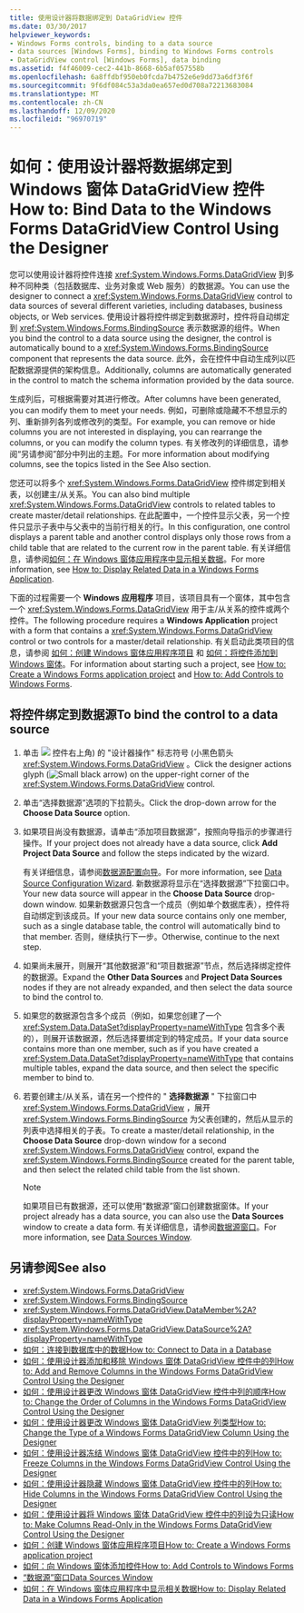 ```yaml
---
title: 使用设计器将数据绑定到 DataGridView 控件
ms.date: 03/30/2017
helpviewer_keywords:
- Windows Forms controls, binding to a data source
- data sources [Windows Forms], binding to Windows Forms controls
- DataGridView control [Windows Forms], data binding
ms.assetid: f4f46009-cec2-441b-8668-6b5af057558b
ms.openlocfilehash: 6a8ffdbf950eb0fcda7b4752e6e9dd73a6df3f6f
ms.sourcegitcommit: 9f6df084c53a3da0ea657ed0d708a72213683084
ms.translationtype: MT
ms.contentlocale: zh-CN
ms.lasthandoff: 12/09/2020
ms.locfileid: "96970719"
---
```

# <a name="how-to-bind-data-to-the-windows-forms-datagridview-control-using-the-designer"></a><span data-ttu-id="7e6a8-102">如何：使用设计器将数据绑定到 Windows 窗体 DataGridView 控件</span><span class="sxs-lookup"><span data-stu-id="7e6a8-102">How to: Bind Data to the Windows Forms DataGridView Control Using the Designer</span></span>

<span data-ttu-id="7e6a8-103">您可以使用设计器将控件连接 <xref:System.Windows.Forms.DataGridView> 到多种不同种类（包括数据库、业务对象或 Web 服务）的数据源。</span><span class="sxs-lookup"><span data-stu-id="7e6a8-103">You can use the designer to connect a <xref:System.Windows.Forms.DataGridView> control to data sources of several different varieties, including databases, business objects, or Web services.</span></span> <span data-ttu-id="7e6a8-104">使用设计器将控件绑定到数据源时，控件将自动绑定到 <xref:System.Windows.Forms.BindingSource> 表示数据源的组件。</span><span class="sxs-lookup"><span data-stu-id="7e6a8-104">When you bind the control to a data source using the designer, the control is automatically bound to a <xref:System.Windows.Forms.BindingSource> component that represents the data source.</span></span> <span data-ttu-id="7e6a8-105">此外，会在控件中自动生成列以匹配数据源提供的架构信息。</span><span class="sxs-lookup"><span data-stu-id="7e6a8-105">Additionally, columns are automatically generated in the control to match the schema information provided by the data source.</span></span>

 <span data-ttu-id="7e6a8-106">生成列后，可根据需要对其进行修改。</span><span class="sxs-lookup"><span data-stu-id="7e6a8-106">After columns have been generated, you can modify them to meet your needs.</span></span> <span data-ttu-id="7e6a8-107">例如，可删除或隐藏不不想显示的列、重新排列各列或修改列的类型。</span><span class="sxs-lookup"><span data-stu-id="7e6a8-107">For example, you can remove or hide columns you are not interested in displaying, you can rearrange the columns, or you can modify the column types.</span></span> <span data-ttu-id="7e6a8-108">有关修改列的详细信息，请参阅“另请参阅”部分中列出的主题。</span><span class="sxs-lookup"><span data-stu-id="7e6a8-108">For more information about modifying columns, see the topics listed in the See Also section.</span></span>

 <span data-ttu-id="7e6a8-109">您还可以将多个 <xref:System.Windows.Forms.DataGridView> 控件绑定到相关表，以创建主/从关系。</span><span class="sxs-lookup"><span data-stu-id="7e6a8-109">You can also bind multiple <xref:System.Windows.Forms.DataGridView> controls to related tables to create master/detail relationships.</span></span> <span data-ttu-id="7e6a8-110">在此配置中，一个控件显示父表，另一个控件只显示子表中与父表中的当前行相关的行。</span><span class="sxs-lookup"><span data-stu-id="7e6a8-110">In this configuration, one control displays a parent table and another control displays only those rows from a child table that are related to the current row in the parent table.</span></span> <span data-ttu-id="7e6a8-111">有关详细信息，请参阅[如何：在 Windows 窗体应用程序中显示相关数据](/previous-versions/visualstudio/visual-studio-2013/57tx3hhe(v=vs.120))。</span><span class="sxs-lookup"><span data-stu-id="7e6a8-111">For more information, see [How to: Display Related Data in a Windows Forms Application](/previous-versions/visualstudio/visual-studio-2013/57tx3hhe(v=vs.120)).</span></span>

 <span data-ttu-id="7e6a8-112">下面的过程需要一个 **Windows 应用程序** 项目，该项目具有一个窗体，其中包含一个 <xref:System.Windows.Forms.DataGridView> 用于主/从关系的控件或两个控件。</span><span class="sxs-lookup"><span data-stu-id="7e6a8-112">The following procedure requires a **Windows Application** project with a form that contains a <xref:System.Windows.Forms.DataGridView> control or two controls for a master/detail relationship.</span></span> <span data-ttu-id="7e6a8-113">有关启动此类项目的信息，请参阅 [如何：创建 Windows 窗体应用程序项目](/visualstudio/ide/step-1-create-a-windows-forms-application-project) 和 [如何：将控件添加到 Windows 窗体](how-to-add-controls-to-windows-forms.md)。</span><span class="sxs-lookup"><span data-stu-id="7e6a8-113">For information about starting such a project, see [How to: Create a Windows Forms application project](/visualstudio/ide/step-1-create-a-windows-forms-application-project) and [How to: Add Controls to Windows Forms](how-to-add-controls-to-windows-forms.md).</span></span>

## <a name="to-bind-the-control-to-a-data-source"></a><span data-ttu-id="7e6a8-114">将控件绑定到数据源</span><span class="sxs-lookup"><span data-stu-id="7e6a8-114">To bind the control to a data source</span></span>

1. <span data-ttu-id="7e6a8-115">单击 ![ ](./media/designer-actions-glyph.gif) 控件右上角) 的 "设计器操作" 标志符号 (小黑色箭头 <xref:System.Windows.Forms.DataGridView> 。</span><span class="sxs-lookup"><span data-stu-id="7e6a8-115">Click the designer actions glyph (![Small black arrow](./media/designer-actions-glyph.gif)) on the upper-right corner of the <xref:System.Windows.Forms.DataGridView> control.</span></span>

2. <span data-ttu-id="7e6a8-116">单击“选择数据源”选项的下拉箭头。</span><span class="sxs-lookup"><span data-stu-id="7e6a8-116">Click the drop-down arrow for the **Choose Data Source** option.</span></span>

3. <span data-ttu-id="7e6a8-117">如果项目尚没有数据源，请单击“添加项目数据源”，按照向导指示的步骤进行操作。</span><span class="sxs-lookup"><span data-stu-id="7e6a8-117">If your project does not already have a data source, click **Add Project Data Source** and follow the steps indicated by the wizard.</span></span>

     <span data-ttu-id="7e6a8-118">有关详细信息，请参阅[数据源配置向导](/previous-versions/visualstudio/visual-studio-2013/w4dd7z6t(v=vs.120))。</span><span class="sxs-lookup"><span data-stu-id="7e6a8-118">For more information, see [Data Source Configuration Wizard](/previous-versions/visualstudio/visual-studio-2013/w4dd7z6t(v=vs.120)).</span></span> <span data-ttu-id="7e6a8-119">新数据源将显示在“选择数据源”下拉窗口中。</span><span class="sxs-lookup"><span data-stu-id="7e6a8-119">Your new data source will appear in the **Choose Data Source** drop-down window.</span></span> <span data-ttu-id="7e6a8-120">如果新数据源只包含一个成员（例如单个数据库表），控件将自动绑定到该成员。</span><span class="sxs-lookup"><span data-stu-id="7e6a8-120">If your new data source contains only one member, such as a single database table, the control will automatically bind to that member.</span></span> <span data-ttu-id="7e6a8-121">否则，继续执行下一步。</span><span class="sxs-lookup"><span data-stu-id="7e6a8-121">Otherwise, continue to the next step.</span></span>

4. <span data-ttu-id="7e6a8-122">如果尚未展开，则展开“其他数据源”和“项目数据源”节点，然后选择绑定控件的数据源。</span><span class="sxs-lookup"><span data-stu-id="7e6a8-122">Expand the **Other Data Sources** and **Project Data Sources** nodes if they are not already expanded, and then select the data source to bind the control to.</span></span>

5. <span data-ttu-id="7e6a8-123">如果您的数据源包含多个成员（例如，如果您创建了一个 <xref:System.Data.DataSet?displayProperty=nameWithType> 包含多个表的），则展开该数据源，然后选择要绑定到的特定成员。</span><span class="sxs-lookup"><span data-stu-id="7e6a8-123">If your data source contains more than one member, such as if you have created a <xref:System.Data.DataSet?displayProperty=nameWithType> that contains multiple tables, expand the data source, and then select the specific member to bind to.</span></span>

6. <span data-ttu-id="7e6a8-124">若要创建主/从关系，请在另一个控件的 " **选择数据源** " 下拉窗口中 <xref:System.Windows.Forms.DataGridView> ，展开 <xref:System.Windows.Forms.BindingSource> 为父表创建的，然后从显示的列表中选择相关的子表。</span><span class="sxs-lookup"><span data-stu-id="7e6a8-124">To create a master/detail relationship, in the **Choose Data Source** drop-down window for a second <xref:System.Windows.Forms.DataGridView> control, expand the <xref:System.Windows.Forms.BindingSource> created for the parent table, and then select the related child table from the list shown.</span></span>

    > [!NOTE]
    > <span data-ttu-id="7e6a8-125">如果项目已有数据源，还可以使用“数据源”窗口创建数据窗体。</span><span class="sxs-lookup"><span data-stu-id="7e6a8-125">If your project already has a data source, you can also use the **Data Sources** window to create a data form.</span></span> <span data-ttu-id="7e6a8-126">有关详细信息，请参阅[数据源窗口](/previous-versions/visualstudio/visual-studio-2013/6ckyxa83(v=vs.120))。</span><span class="sxs-lookup"><span data-stu-id="7e6a8-126">For more information, see [Data Sources Window](/previous-versions/visualstudio/visual-studio-2013/6ckyxa83(v=vs.120)).</span></span>

## <a name="see-also"></a><span data-ttu-id="7e6a8-127">另请参阅</span><span class="sxs-lookup"><span data-stu-id="7e6a8-127">See also</span></span>

- <xref:System.Windows.Forms.DataGridView>
- <xref:System.Windows.Forms.BindingSource>
- <xref:System.Windows.Forms.DataGridView.DataMember%2A?displayProperty=nameWithType>
- <xref:System.Windows.Forms.DataGridView.DataSource%2A?displayProperty=nameWithType>
- <span data-ttu-id="7e6a8-128">[如何：连接到数据库中的数据](/previous-versions/visualstudio/visual-studio-2013/fxk9yw1t(v=vs.120))</span><span class="sxs-lookup"><span data-stu-id="7e6a8-128">[How to: Connect to Data in a Database](/previous-versions/visualstudio/visual-studio-2013/fxk9yw1t(v=vs.120))</span></span>
- [<span data-ttu-id="7e6a8-129">如何：使用设计器添加和移除 Windows 窗体 DataGridView 控件中的列</span><span class="sxs-lookup"><span data-stu-id="7e6a8-129">How to: Add and Remove Columns in the Windows Forms DataGridView Control Using the Designer</span></span>](add-and-remove-columns-in-the-datagrid-using-the-designer.md)
- [<span data-ttu-id="7e6a8-130">如何：使用设计器更改 Windows 窗体 DataGridView 控件中列的顺序</span><span class="sxs-lookup"><span data-stu-id="7e6a8-130">How to: Change the Order of Columns in the Windows Forms DataGridView Control Using the Designer</span></span>](change-the-order-of-columns-in-the-datagrid-using-the-designer.md)
- [<span data-ttu-id="7e6a8-131">如何：使用设计器更改 Windows 窗体 DataGridView 列类型</span><span class="sxs-lookup"><span data-stu-id="7e6a8-131">How to: Change the Type of a Windows Forms DataGridView Column Using the Designer</span></span>](change-the-type-of-a-wf-datagridview-column-using-the-designer.md)
- [<span data-ttu-id="7e6a8-132">如何：使用设计器冻结 Windows 窗体 DataGridView 控件中的列</span><span class="sxs-lookup"><span data-stu-id="7e6a8-132">How to: Freeze Columns in the Windows Forms DataGridView Control Using the Designer</span></span>](freeze-columns-in-the-datagrid-using-the-designer.md)
- [<span data-ttu-id="7e6a8-133">如何：使用设计器隐藏 Windows 窗体 DataGridView 控件中的列</span><span class="sxs-lookup"><span data-stu-id="7e6a8-133">How to: Hide Columns in the Windows Forms DataGridView Control Using the Designer</span></span>](hide-columns-in-the-datagrid-using-the-designer.md)
- [<span data-ttu-id="7e6a8-134">如何：使用设计器将 Windows 窗体 DataGridView 控件中的列设为只读</span><span class="sxs-lookup"><span data-stu-id="7e6a8-134">How to: Make Columns Read-Only in the Windows Forms DataGridView Control Using the Designer</span></span>](make-columns-read-only-in-the-datagrid-using-the-designer.md)
- [<span data-ttu-id="7e6a8-135">如何：创建 Windows 窗体应用程序项目</span><span class="sxs-lookup"><span data-stu-id="7e6a8-135">How to: Create a Windows Forms application project</span></span>](/visualstudio/ide/step-1-create-a-windows-forms-application-project)
- [<span data-ttu-id="7e6a8-136">如何：向 Windows 窗体添加控件</span><span class="sxs-lookup"><span data-stu-id="7e6a8-136">How to: Add Controls to Windows Forms</span></span>](how-to-add-controls-to-windows-forms.md)
- <span data-ttu-id="7e6a8-137">[“数据源”窗口](/previous-versions/visualstudio/visual-studio-2013/6ckyxa83(v=vs.120))</span><span class="sxs-lookup"><span data-stu-id="7e6a8-137">[Data Sources Window](/previous-versions/visualstudio/visual-studio-2013/6ckyxa83(v=vs.120))</span></span>
- <span data-ttu-id="7e6a8-138">[如何：在 Windows 窗体应用程序中显示相关数据](/previous-versions/visualstudio/visual-studio-2013/57tx3hhe(v=vs.120))</span><span class="sxs-lookup"><span data-stu-id="7e6a8-138">[How to: Display Related Data in a Windows Forms Application](/previous-versions/visualstudio/visual-studio-2013/57tx3hhe(v=vs.120))</span></span>
